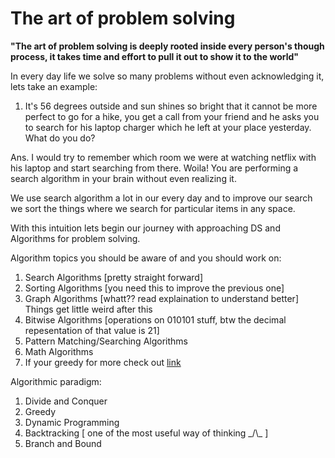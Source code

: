 # The art of problem solving
<b>"The art of problem solving is deeply rooted inside every person's though process, it takes time
and effort to pull it out to show it to the world"</b>

In every day life we solve so many problems without even acknowledging it, lets take an example:

1. It's 56 degrees outside and sun shines so bright that it cannot be more perfect to go for a
hike, you get a call from your friend and he asks you to search for his laptop charger which 
he left at your place yesterday. What do you do? 

Ans. I would try to remember which room we were at watching netflix with his laptop and start searching
from there. Woila! You are performing a search algorithm in your brain without even realizing it.

We use search algorithm a lot in our every day and to improve our search we sort the things where
we search for particular items in any space.

With this intuition lets begin our journey with approaching DS and Algorithms for problem solving.

Algorithm topics you should be aware of and you should work on:
1. Search Algorithms [pretty straight forward]
2. Sorting Algorithms [you need this to improve the previous one]
3. Graph Algorithms [whatt?? read explaination to understand better]
Things get little weird after this
4. Bitwise Algorithms [operations on 010101 stuff, btw the decimal repesentation of that value is 21]
5. Pattern Matching/Searching Algorithms
6. Math Algorithms
7. If your greedy for more check out [link](https://www.geeksforgeeks.org/fundamentals-of-algorithms/)

Algorithmic paradigm:
1. Divide and Conquer
2. Greedy 
3. Dynamic Programming
4. Backtracking [ one of the most useful way of thinking _/\\\_ ]
5. Branch and Bound
